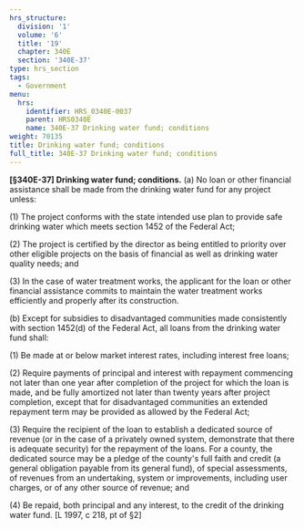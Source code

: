 ```yaml
---
hrs_structure:
  division: '1'
  volume: '6'
  title: '19'
  chapter: 340E
  section: '340E-37'
type: hrs_section
tags:
  - Government
menu:
  hrs:
    identifier: HRS_0340E-0037
    parent: HRS0340E
    name: 340E-37 Drinking water fund; conditions
weight: 70135
title: Drinking water fund; conditions
full_title: 340E-37 Drinking water fund; conditions
---
```

**[§340E-37] Drinking water fund; conditions.** (a) No loan or other financial assistance shall be made from the drinking water fund for any project unless:

(1) The project conforms with the state intended use plan to provide safe drinking water which meets section 1452 of the Federal Act;

(2) The project is certified by the director as being entitled to priority over other eligible projects on the basis of financial as well as drinking water quality needs; and

(3) In the case of water treatment works, the applicant for the loan or other financial assistance commits to maintain the water treatment works efficiently and properly after its construction.

(b) Except for subsidies to disadvantaged communities made consistently with section 1452(d) of the Federal Act, all loans from the drinking water fund shall:

(1) Be made at or below market interest rates, including interest free loans;

(2) Require payments of principal and interest with repayment commencing not later than one year after completion of the project for which the loan is made, and be fully amortized not later than twenty years after project completion, except that for disadvantaged communities an extended repayment term may be provided as allowed by the Federal Act;

(3) Require the recipient of the loan to establish a dedicated source of revenue (or in the case of a privately owned system, demonstrate that there is adequate security) for the repayment of the loans. For a county, the dedicated source may be a pledge of the county's full faith and credit (a general obligation payable from its general fund), of special assessments, of revenues from an undertaking, system or improvements, including user charges, or of any other source of revenue; and

(4) Be repaid, both principal and any interest, to the credit of the drinking water fund. [L 1997, c 218, pt of §2]